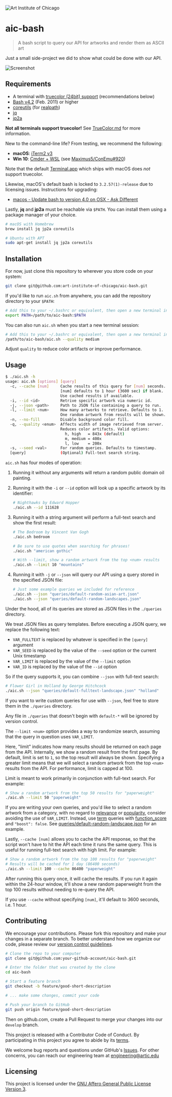 ![Art Institute of Chicago](https://raw.githubusercontent.com/Art-Institute-of-Chicago/template/master/aic-logo.gif)

# aic-bash
> A bash script to query our API for artworks and render them as ASCII art

Just a small side-project we did to show what could be done with our API.

![Screenshot](example.png)


## Requirements

 * A terminal with [truecolor (24bit) support](https://gist.github.com/XVilka/8346728) (recommendations below)
 * [Bash v4.2](https://www.tldp.org/LDP/abs/html/bashver4.html#AEN21220) (Feb. 2011) or higher
 * [coreutils](https://www.gnu.org/software/coreutils/) (for [realpath](https://unix.stackexchange.com/questions/101080/realpath-command-not-found))
 * [jq](https://stedolan.github.io/jq/)
 * [jp2a](https://csl.name/jp2a/)

**Not all terminals support truecolor!** See [TrueColor.md](https://gist.github.com/XVilka/8346728) for more information.

New to the command-line life? From testing, we recommend the following:

 * **macOS**: [iTerm2 v3](https://www.iterm2.com/)
 * **Win 10**: [Cmder + WSL](https://conemu.github.io/en/BashOnWindows.html#true-color) (see [Maximus5/ConEmu#920](https://github.com/Maximus5/ConEmu/issues/920))

Note that the default [Terminal.app](https://en.wikipedia.org/wiki/Terminal_(macOS)) which ships with macOS does *not* support truecolor.

Likewise, macOS's default bash is locked to `3.2.57(1)-release` due to licensing issues. Instructions for upgrading:

 * [macos - Update bash to version 4.0 on OSX - Ask Different](https://apple.stackexchange.com/questions/193411/update-bash-to-version-4-0-on-osx)

Lastly, **jq** and **jp2a** must be reachable via `$PATH`. You can install them using a package manager of your choice.

```bash
# macOS with Homebrew
brew install jq jp2a coreutils

# Ubuntu with APT
sudo apt-get install jq jp2a coreutils
```


## Installation

For now, just clone this repository to wherever you store code on your system:

```bash
git clone git@github.com:art-institute-of-chicago/aic-bash.git
```

If you'd like to run `aic.sh` from anywhere, you can add the repository directory to your `$PATH`:

```bash
# Add this to your ~/.bashrc or equivalent, then open a new terminal instance
export PATH=/path/to/aic-bash:$PATH
```

You can also run `aic.sh` when you start a new terminal session:

```bash
# Add this to your ~/.bashrc or equivalent, then open a new terminal instance
/path/to/aic-bash/aic.sh --quality medium
```

Adjust `quality` to reduce color artifacts or improve performance.


## Usage

```bash
$ ./aic.sh -h
usage: aic.sh [options] [query]
  -c, --cache [num]     Cache results of this query for [num] seconds.
                        [num] defaults to 1 hour (3600 sec) if blank.
                        Use cached results if available.
  -i, --id <id>         Retrive specific artwork via numeric id.
  -j, --json <path>     Path to JSON file containing a query to run.
  -l, --limit <num>     How many artworks to retrieve. Defaults to 1.
                        One random artwork from results will be shown.
  -n, --no-fill         Disable background color fill.
  -q, --quality <enum>  Affects width of image retrieved from server.
                        Reduces color artifacts. Valid options:
                          h, high   = 843x (default)
                          m, medium = 400x
                          l, low    = 200x
  -s, --seed <val>      For random queries. Defaults to timestamp.
  [query]               (Optional) Full-text search string.
```

`aic.sh` has four modes of operation:

 1. Running it without any arguments will return a random public domain oil painting.

 2. Running it with the `-i` or `--id` option will look up a specific artwork by its identifier:

    ```bash
    # Nighthawks by Edward Hopper
    ./aic.sh --id 111628
    ```

 3. Running it with a string argument will perform a full-text search and show the first result:

    ```bash
    # The Bedroom by Vincent Van Gogh
    ./aic.sh bedroom

    # Be sure to use quotes when searching for phrases!
    ./aic.sh "american gothic"

    # With --limit, show a random artwork from the top <num> results
    ./aic.sh --limit 10 "mountains"
    ```

 4. Running it with `-j` or `--json` will query our API using a query stored in the specified JSON file:

    ```bash
    # Just some example queries we included for reference
    ./aic.sh --json "queries/default-random-asian-art.json"
    ./aic.sh --json "queries/default-random-landscapes.json"
    ```

Under the hood, all of its queries are stored as JSON files in the `./queries` directory.

We treat JSON files as query templates. Before executing a JSON query, we replace the following text:

 * `VAR_FULLTEXT` is replaced by whatever is specified in the `[query]` argument
 * `VAR_SEED` is replaced by the value of the `--seed` option or the current Unix timestamp
 * `VAR_LIMIT` is replaced by the value of the `--limit` option
 * `VAR_ID` is replaced by the value of the `--id` option

So if the query supports it, you can combine `--json` with full-text search:

```bash
# Flower Girl in Holland by George Hitchcock
./aic.sh --json "queries/default-fulltext-landscape.json" "holland"
```

If you want to write custom queries for use with `--json`, feel free to store them in the `./queries` directory.

Any file in `./queries` that doesn't begin with `default-*` will be ignored by version control.

The `--limit <num>` option provides a way to randomize search, assuming that the query in question uses `VAR_LIMIT`.

Here, "limit" indicates how many results should be returned on each page from the API. Internally, we show a random result from the first page. By default, limit is set to `1`, so the top result will always be shown. Specifying a greater limit means that we will select a random artwork from the top `<num>` results from the API. For performance, limit is capped at 100.

Limit is meant to work primarily in conjunction with full-text search. For example:

```bash
# Show a random artwork from the top 50 results for "paperweight"
./aic.sh --limit 50 "paperweight"
```

If you are writing your own queries, and you'd like to select a random artwork from a category, with no regard to [relevance](https://www.elastic.co/guide/en/elasticsearch/guide/current/relevance-intro.html) or [popularity](https://github.com/art-institute-of-chicago/data-aggregator/blob/3b80579b0840fcbbff589b1b26a2bd6aec5bade0/app/Models/Collections/Artwork.php#L616-L629), consider avoiding the use of `VAR_LIMIT`. Instead, use [term](https://www.elastic.co/guide/en/elasticsearch/reference/current/query-dsl-term-query.html) queries with [function_score](https://www.elastic.co/guide/en/elasticsearch/reference/current/query-dsl-function-score-query.html) and `"boost": false`. See [queries/default-random-landscape.json](queries/default-random-landscape.json) for an example.

Lastly, `--cache [num]` allows you to cache the API response, so that the script won't have to hit the API each time it runs the same query. This is useful for running full-text search with high limit. For example:

```bash
# Show a random artwork from the top 100 results for "paperweight"
# Results will be cached for 1 day (86400 seconds)
./aic.sh --limit 100 --cache 86400 "paperweight"
```

After running this query once, it will cache the results. If you run it again within the 24-hour window, it'll show a new random paperweight from the top 100 results without needing to re-query the API.

If you use `--cache` without specifying `[num]`, it'll default to 3600 seconds, i.e. 1 hour.

## Contributing

We encourage your contributions. Please fork this repository and make your changes in a separate branch. To better understand how we organize our code, please review our [version control guidelines](https://docs.google.com/document/d/1B-27HBUc6LDYHwvxp3ILUcPTo67VFIGwo5Hiq4J9Jjw).

```bash
# Clone the repo to your computer
git clone git@github.com:your-github-account/aic-bash.git

# Enter the folder that was created by the clone
cd aic-bash

# Start a feature branch
git checkout -b feature/good-short-description

# ... make some changes, commit your code

# Push your branch to GitHub
git push origin feature/good-short-description
```

Then on github.com, create a Pull Request to merge your changes into our
`develop` branch.

This project is released with a Contributor Code of Conduct. By participating in
this project you agree to abide by its [terms](CODE_OF_CONDUCT.md).

We welcome bug reports and questions under GitHub's [Issues](issues). For other concerns, you can reach our engineering team at [engineering@artic.edu](mailto:engineering@artic.edu)

## Licensing

This project is licensed under the [GNU Affero General Public License
Version 3](LICENSE).
